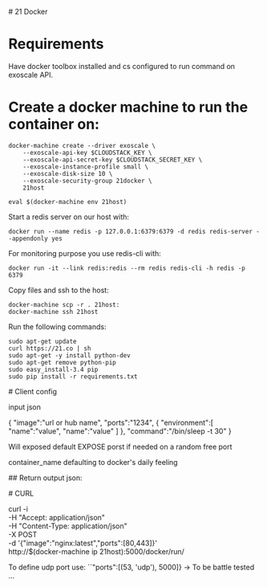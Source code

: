 # 21 Docker

# Requirements

Have docker toolbox installed and cs configured to run command on exoscale API.

# Create a docker machine to run the container on:

    docker-machine create --driver exoscale \
        --exoscale-api-key $CLOUDSTACK_KEY \
        --exoscale-api-secret-key $CLOUDSTACK_SECRET_KEY \
        --exoscale-instance-profile small \
        --exoscale-disk-size 10 \
        --exoscale-security-group 21docker \
        21host

    eval $(docker-machine env 21host)

Start a redis server on our host with:

    docker run --name redis -p 127.0.0.1:6379:6379 -d redis redis-server --appendonly yes

For monitoring purpose you use redis-cli with:

    docker run -it --link redis:redis --rm redis redis-cli -h redis -p 6379

Copy files and ssh to the host:
    
    docker-machine scp -r . 21host:
    docker-machine ssh 21host

Run the following commands:

    sudo apt-get update
    curl https://21.co | sh
    sudo apt-get -y install python-dev
    sudo apt-get remove python-pip
    sudo easy_install-3.4 pip
    sudo pip install -r requirements.txt

# Client config

input json

{
    "image":"url or hub name",
    "ports":"1234",
    {
        "environment":[
            "name":"value",
            "name":"value"
            ]
    },
    "command":"/bin/sleep -t 30"
}

Will exposed default EXPOSE porst if needed on a random free port

container_name defaulting to docker's daily feeling

## Return output json:


# CURL

curl -i \
    -H "Accept: application/json" \
    -H "Content-Type: application/json" \
    -X POST \
    -d '{"image":"nginx:latest","ports":[80,443]}' \
    http://$(docker-machine ip 21host):5000/docker/run/

To define udp port use: ``"ports":[(53, 'udp'), 5000]} -> To be battle tested ...
